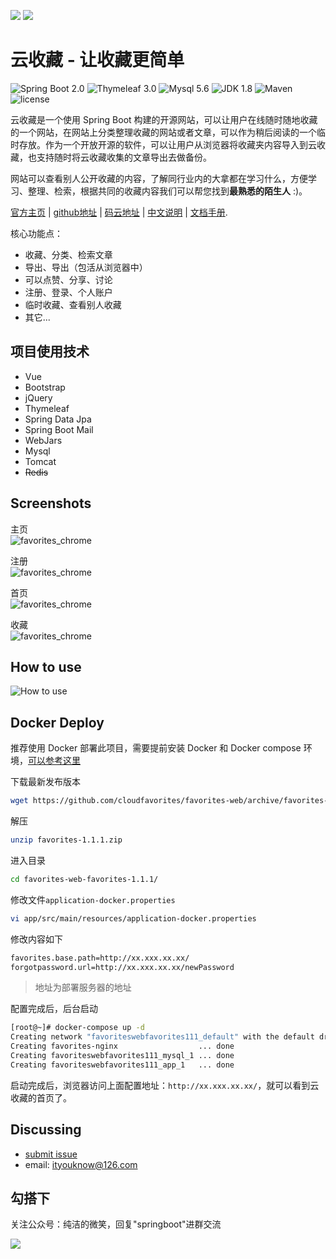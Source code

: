 ![](http://favorites.ren/img/icon.ico)
![](http://favorites.ren/index/img/profile.png)

云收藏 - 让收藏更简单
=========================

![Spring Boot 2.0](https://img.shields.io/badge/Spring%20Boot-2.0-brightgreen.svg)
![Thymeleaf 3.0](https://img.shields.io/badge/Thymeleaf-3.0-yellow.svg)
![Mysql 5.6](https://img.shields.io/badge/Mysql-5.6-blue.svg)
![JDK 1.8](https://img.shields.io/badge/JDK-1.8-brightgreen.svg)
![Maven](https://img.shields.io/badge/Maven-3.5.0-yellowgreen.svg)
![license](https://img.shields.io/badge/license-MPL--2.0-blue.svg)
 

云收藏是一个使用 Spring Boot 构建的开源网站，可以让用户在线随时随地收藏的一个网站，在网站上分类整理收藏的网站或者文章，可以作为稍后阅读的一个临时存放。作为一个开放开源的软件，可以让用户从浏览器将收藏夹内容导入到云收藏，也支持随时将云收藏收集的文章导出去做备份。 

网站可以查看别人公开收藏的内容，了解同行业内的大拿都在学习什么，方便学习、整理、检索，根据共同的收藏内容我们可以帮您找到**最熟悉的陌生人** :)。


[官方主页](http://favorites.ren) | [github地址](https://github.com/cloudfavorites/favorites-web) | [码云地址](https://gitee.com/ityouknow/favorites-web) | [中文说明](http://www.ityouknow.com/springboot/2016/09/26/springboot%E5%AE%9E%E6%88%98-%E6%88%91%E4%BB%AC%E7%9A%84%E7%AC%AC%E4%B8%80%E6%AC%BE%E5%BC%80%E6%BA%90%E8%BD%AF%E4%BB%B6.html) | [文档手册](https://github.com/cloudfavorites/favorites-web/wiki/%E5%A6%82%E4%BD%95%E6%9E%84%E5%BB%BA%E9%A1%B9%E7%9B%AE).

核心功能点：

- 收藏、分类、检索文章
- 导出、导出（包活从浏览器中）
- 可以点赞、分享、讨论
- 注册、登录、个人账户
- 临时收藏、查看别人收藏
- 其它...


项目使用技术
------------

* Vue
* Bootstrap
* jQuery
* Thymeleaf
* Spring Data Jpa
* Spring Boot Mail
* WebJars
* Mysql
* Tomcat
* ~~Redis~~


Screenshots
------------

主页  
![favorites_chrome](http://www.ityouknow.com/assets/images/2016/favorites_index.png)  

注册  
![favorites_chrome](http://www.ityouknow.com/assets/images/2016/favorites_register.png)  

首页  
![favorites_chrome](http://www.ityouknow.com/assets/images/2016/favorites_home.png)  

收藏  
![favorites_chrome](http://www.ityouknow.com/assets/images/2016/favorites_collect.png)  


How to use
------------

![How to use](http://favorites.ren/img/useTool.gif)


Docker Deploy
----------

推荐使用 Docker 部署此项目，需要提前安装 Docker 和 Docker compose 环境，[可以参考这里](http://www.ityouknow.com/docker.html)

下载最新发布版本

``` sh
wget https://github.com/cloudfavorites/favorites-web/archive/favorites-1.3.0.zip
```

解压

``` sh
unzip favorites-1.1.1.zip
```

进入目录

``` sh
cd favorites-web-favorites-1.1.1/
```

修改文件`application-docker.properties`

``` sh
vi app/src/main/resources/application-docker.properties
```

修改内容如下
``` sh
favorites.base.path=http://xx.xxx.xx.xx/ 
forgotpassword.url=http://xx.xxx.xx.xx/newPassword 
```
>地址为部署服务器的地址

配置完成后，后台启动

``` sh
[root@~]# docker-compose up -d
Creating network "favoriteswebfavorites111_default" with the default driver
Creating favorites-nginx                  ... done
Creating favoriteswebfavorites111_mysql_1 ... done
Creating favoriteswebfavorites111_app_1   ... done
```

启动完成后，浏览器访问上面配置地址：`http://xx.xxx.xx.xx/`，就可以看到云收藏的首页了。


Discussing
----------
- [submit issue](https://github.com/cloudfavorites/favorites-web/issues/new)
- email: ityouknow@126.com


勾搭下
--------
关注公众号：纯洁的微笑，回复"springboot"进群交流

![](http://www.ityouknow.com/assets/images/keeppuresmile_430.jpg)
